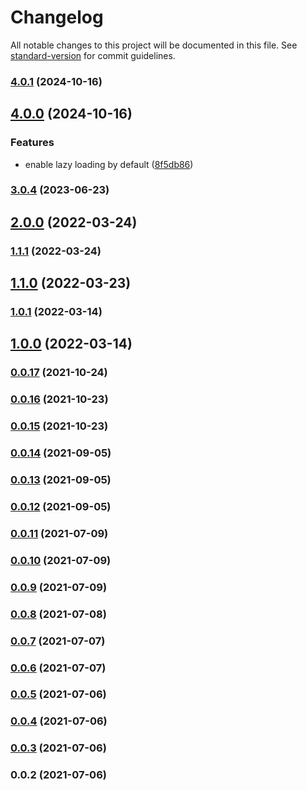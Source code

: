 # Changelog

All notable changes to this project will be documented in this file. See [standard-version](https://github.com/conventional-changelog/standard-version) for commit guidelines.

### [4.0.1](https://github.com/teamnovu/vue-cloudinary-image/compare/v4.0.0...v4.0.1) (2024-10-16)

## [4.0.0](https://github.com/teamnovu/vue-cloudinary-image/compare/v3.0.4...v4.0.0) (2024-10-16)


### Features

* enable lazy loading by default ([8f5db86](https://github.com/teamnovu/vue-cloudinary-image/commit/8f5db86d6d1e43a39c5ec673dd63ab59d131fdfe))

### [3.0.4](https://github.com/teamnovu/vue-cloudinary-image/compare/v3.0.2...v3.0.4) (2023-06-23)

## [2.0.0](https://github.com/teamnovu/vue-cloudinary-image/compare/v1.1.1...v2.0.0) (2022-03-24)

### [1.1.1](https://github.com/teamnovu/vue-cloudinary-image/compare/v1.1.0...v1.1.1) (2022-03-24)

## [1.1.0](https://github.com/teamnovu/vue-cloudinary-image/compare/v1.0.1...v1.1.0) (2022-03-23)

### [1.0.1](https://github.com/teamnovu/vue-cloudinary-image/compare/v1.0.0...v1.0.1) (2022-03-14)

## [1.0.0](https://github.com/teamnovu/vue-cloudinary-image/compare/v0.0.17...v1.0.0) (2022-03-14)

### [0.0.17](https://github.com/teamnovu/vue-cloudinary-image/compare/v0.0.16...v0.0.17) (2021-10-24)

### [0.0.16](https://github.com/teamnovu/vue-cloudinary-image/compare/v0.0.15...v0.0.16) (2021-10-23)

### [0.0.15](https://github.com/teamnovu/vue-cloudinary-image/compare/v0.0.14...v0.0.15) (2021-10-23)

### [0.0.14](https://github.com/teamnovu/vue-cloudinary-image/compare/v0.0.13...v0.0.14) (2021-09-05)

### [0.0.13](https://github.com/teamnovu/vue-cloudinary-image/compare/v0.0.12...v0.0.13) (2021-09-05)

### [0.0.12](https://github.com/teamnovu/vue-cloudinary-image/compare/v0.0.11...v0.0.12) (2021-09-05)

### [0.0.11](https://github.com/teamnovu/vue-cloudinary-image/compare/v0.0.10...v0.0.11) (2021-07-09)

### [0.0.10](https://github.com/teamnovu/vue-cloudinary-image/compare/v0.0.9...v0.0.10) (2021-07-09)

### [0.0.9](https://github.com/teamnovu/vue-cloudinary-image/compare/v0.0.8...v0.0.9) (2021-07-09)

### [0.0.8](https://github.com/teamnovu/vue-cloudinary-image/compare/v0.0.7...v0.0.8) (2021-07-08)

### [0.0.7](https://github.com/teamnovu/vue-cloudinary-image/compare/v0.0.6...v0.0.7) (2021-07-07)

### [0.0.6](https://github.com/teamnovu/vue-cloudinary-image/compare/v0.0.5...v0.0.6) (2021-07-07)

### [0.0.5](https://github.com/teamnovu/vue-cloudinary-image/compare/v0.0.4...v0.0.5) (2021-07-06)

### [0.0.4](https://github.com/teamnovu/vue-cloudinary-image/compare/v0.0.3...v0.0.4) (2021-07-06)

### [0.0.3](https://github.com/teamnovu/vue-cloudinary-image/compare/v0.0.2...v0.0.3) (2021-07-06)

### 0.0.2 (2021-07-06)
